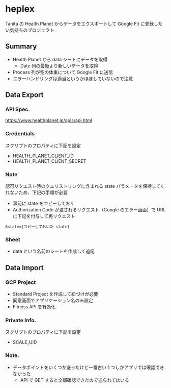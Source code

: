 # heplex
Tanita の Health Planet からデータをエクスポートして Google Fit に登録したい気持ちのプロジェクト

## Summary
- Health Planet から data シートにデータを取得
    - Date 列の最後より新しいデータを取得
- Process 列が空の体重について Google Fit に送信
- エラーハンドリングは適当というかほぼしていないので注意

## Data Export
### API Spec.
https://www.healthplanet.jp/apis/api.html

### Credentials
スクリプトのプロパティに下記を設定
- HEALTH_PLANET_CLIENT_ID
- HEALTH_PLANET_CLIENT_SECRET

### Note
認可リクエスト時のクエリストリングに含まれる state パラメータを保持してくれないため、下記の手順が必要
- 事前に state をコピーしておく
- Authorization Code が渡されるリクエスト（Google のエラー画面）で URL に下記を付与して再リクエスト
```
&state={コピーしておいた state}
```

### Sheet
- data という名前のシートを作成して追記

## Data Import
### GCP Project
- Standard Project を作成して紐づけが必要
- 同意画面でアプリケーション名のみ設定
- Fitness API を有効化

### Private Info.
スクリプトのプロパティに下記を設定
- SCALE_UID

### Note.
- データポイントをいくつか送ったけど一番古い 1 つしかアプリでは確認できなかった
    - API で GET すると全部確認できたので送られてはいる
